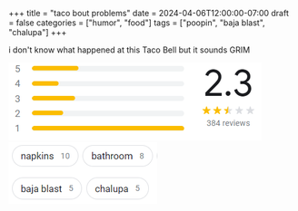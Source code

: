 +++
title = "taco bout problems"
date = 2024-04-06T12:00:00-07:00
draft = false
categories = ["humor", "food"]
tags = ["poopin", "baja blast", "chalupa"]
+++

i don't know what happened at this Taco Bell but it sounds GRIM

![](./bad.png)
![](./worse.png)